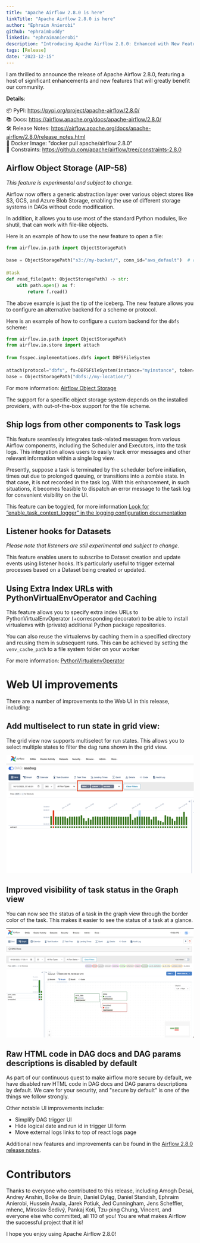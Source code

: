 ```yaml
---
title: "Apache Airflow 2.8.0 is here"
linkTitle: "Apache Airflow 2.8.0 is here"
author: "Ephraim Anierobi"
github: "ephraimbuddy"
linkedin: "ephraimanierobi"
description: "Introducing Apache Airflow 2.8.0: Enhanced with New Features and Significant Improvements"
tags: [Release]
date: "2023-12-15"
---
```


I am thrilled to announce the release of Apache Airflow 2.8.0, featuring a host of significant enhancements and new features that will greatly benefit our community.

**Details**:

📦 PyPI: https://pypi.org/project/apache-airflow/2.8.0/ \
📚 Docs: https://airflow.apache.org/docs/apache-airflow/2.8.0/ \
🛠 Release Notes: https://airflow.apache.org/docs/apache-airflow/2.8.0/release_notes.html \
🐳 Docker Image: "docker pull apache/airflow:2.8.0" \
🚏 Constraints: https://github.com/apache/airflow/tree/constraints-2.8.0

## Airflow Object Storage (AIP-58)

*This feature is experimental and subject to change.*

Airflow now offers a generic abstraction layer over various object stores like S3, GCS, and Azure Blob Storage, enabling the use of different storage systems in DAGs without code modification.

In addition, it allows you to use most of the standard Python modules, like shutil, that can work with file-like objects.

Here is an example of how to use the new feature to open a file:

```python
from airflow.io.path import ObjectStoragePath

base = ObjectStoragePath("s3://my-bucket/", conn_id="aws_default")  # conn_id is optional

@task
def read_file(path: ObjectStoragePath) -> str:
    with path.open() as f:
        return f.read()
```

The above example is just the tip of the iceberg. The new feature allows you to configure an alternative backend for a scheme or protocol.

Here is an example of how to configure a custom backend for the `dbfs` scheme:

```python
from airflow.io.path import ObjectStoragePath
from airflow.io.store import attach

from fsspec.implementations.dbfs import DBFSFileSystem

attach(protocol="dbfs", fs=DBFSFileSystem(instance="myinstance", token="mytoken"))
base = ObjectStoragePath("dbfs://my-location/")
```

For more information: [Airflow Object Storage](https://airflow.apache.org/docs/apache-airflow/stable/core-concepts/objectstorage.html)

The support for a specific object storage system depends on the installed providers,
with out-of-the-box support for the file scheme.

## Ship logs from other components to Task logs

This feature seamlessly integrates task-related messages from various Airflow components, including the Scheduler and
Executors, into the task logs. This integration allows users to easily track error messages and other relevant
information within a single log view.

Presently, suppose a task is terminated by the scheduler before initiation, times out due to prolonged queuing, or transitions into a zombie state. In that case, it is not recorded in the task log. With this enhancement, in such situations,
it becomes feasible to dispatch an error message to the task log for convenient visibility on the UI.

This feature can be toggled, for more information [Look for “enable_task_context_logger” in the logging configuration documentation](https://airflow.apache.org/docs/apache-airflow/stable/configurations-ref.html#logging)

## Listener hooks for Datasets

*Please note that listeners are still experimental and subject to change.*

This feature enables users to subscribe to Dataset creation and update events using listener hooks.
It’s particularly useful to trigger external processes based on a Dataset being created or updated.

## Using Extra Index URLs with PythonVirtualEnvOperator and Caching
This feature allows you to specify extra index URLs to PythonVirtualEnvOperator (+corresponding decorator) to be able to install virtualenvs with (private) additional Python package repositories.

You can also reuse the virtualenvs by caching them in a specified directory and reusing them in subsequent runs. This
can be achieved by setting the ``venv_cache_path`` to a file system folder on your worker

For more information: [PythonVirtualenvOperator](https://airflow.apache.org/docs/apache-airflow/stable/howto/operator/python.html#pythonvirtualenvoperator)

# Web UI improvements

There are a number of improvements to the Web UI in this release, including:

## Add multiselect to run state in grid view:
The grid view now supports multiselect for run states. This allows you to select multiple states to filter the dag runs shown in the grid view.

![Multiselect on the run state](multiselect-states.png)

## Improved visibility of task status in the Graph view
You can now see the status of a task in the graph view through the border color of the task. This makes it easier to see the status of a task at a glance.

![Task status visibility](task_status_visibility.png)

## Raw HTML code in DAG docs and DAG params descriptions is disabled by default
As part of our continuous quest to make airflow more secure by default, we have disabled raw HTML code in DAG docs and DAG params descriptions by default.
We care for your security, and "secure by default" is one of the things we follow strongly.

Other notable UI improvements include:
  - Simplify DAG trigger UI
  - Hide logical date and run id in trigger UI form
  - Move external logs links to top of react logs page

Additional new features and improvements can be found in the [Airflow 2.8.0 release notes](https://airflow.apache.org/docs/apache-airflow/2.8.0/release_notes.html#airflow-2-8-0-2023-12-14).

# Contributors
Thanks to everyone who contributed to this release, including Amogh Desai, Andrey Anshin, Bolke de Bruin, Daniel Dyląg, Daniel Standish, Ephraim Anierobi, Hussein Awala, Jarek Potiuk, Jed Cunningham, Jens Scheffler, mhenc, Miroslav Šedivý, Pankaj Koti, Tzu-ping Chung, Vincent, and everyone else who committed, all 110 of you! You are what makes Airflow the successful project that it is!

I hope you enjoy using Apache Airflow 2.8.0!
